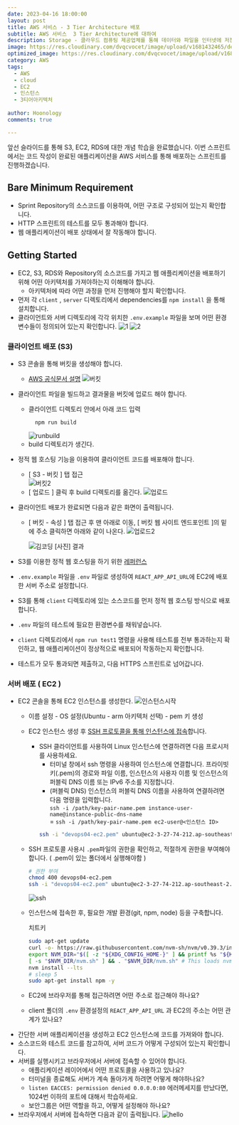 ```yaml
---
date: 2023-04-16 18:00:00
layout: post
title: AWS 서비스 - 3 Tier Architecture 배포
subtitle: AWS 서비스  3 Tier Architecture에 대하여
description: Storage - 클라우드 컴퓨팅 제공업체를 통해 데이터와 파일을 인터넷에 저장할 수 있는 클라우드 컴퓨팅 모델
image: https://res.cloudinary.com/dvqcvocet/image/upload/v1681432465/dev-jeans_%E1%84%87%E1%85%A9%E1%86%A8%E1%84%89%E1%85%A1%E1%84%87%E1%85%A9%E1%86%AB_y5n0eh.png
optimized_image: https://res.cloudinary.com/dvqcvocet/image/upload/v1681432465/dev-jeans_%E1%84%87%E1%85%A9%E1%86%A8%E1%84%89%E1%85%A1%E1%84%87%E1%85%A9%E1%86%AB_y5n0eh.png 
category: AWS
tags:
  - AWS
  - cloud
  - EC2
  - 인스턴스
  - 3티어아키텍처
  
author: Hoonology
comments: true

---
```


앞선 슬라이드를 통해 S3, EC2, RDS에 대한 개념 학습을 완료했습니다. 이번 스프린트에서는 코드 작성이 완료된 애플리케이션을 AWS 서비스를 통해 배포하는 스프린트를 진행하겠습니다.

## Bare Minimum Requirement
- Sprint Repository의 소스코드를 이용하여, 어떤 구조로 구성되어 있는지 확인합니다.
- HTTP 스프린트의 테스트를 모두 통과해야 합니다.
- 웹 애플리케이션이 배포 상태에서 잘 작동해야 합니다.

## Getting Started
- EC2, S3, RDS와 Repository의 소스코드를 가지고 웹 애플리케이션을 배포하기 위해 어떤 아키텍처를 가져야하는지 이해해야 합니다.
  - 아키텍처에 따라 어떤 과정을 먼저 진행해야 할지 확인합니다.
- 먼저 각 ```client``` , ```server``` 디렉토리에서 dependencies를 ```npm install``` 을 통해 설치합니다.
- 클라이언트와 서버 디렉토리에 각각 위치한 ```.env.example``` 파일을 보며 어떤 환경변수들이 정의되어 있는지 확인합니다.
![1](/assets/img/AWS/1.png)
![2](/assets/img/AWS/2.png)


### 클라이언트 배포 (S3)
- S3 콘솔을 통해 버킷을 생성해야 합니다.
  - [AWS 공식문서 설명](https://docs.aws.amazon.com/ko_kr/AmazonS3/latest/userguide/HostingWebsiteOnS3Setup.html#step1-create-bucket-config-as-website)
  ![버킷](/assets/img/AWS/%EB%B2%84%ED%82%B7%EB%A7%8C%EB%93%A4%EA%B8%B0.png)

- 클라이언트 파일을 빌드하고 결과물을 버킷에 업로드 해야 합니다.
  - 클라이언트 디렉토리 안에서 아래 코드 입력 
    ```bash
      npm run build
      ```
    ![runbuild](/assets/img/AWS/run%20build.png)
  - build 디렉토리가 생긴다.

- 정적 웹 호스팅 기능을 이용하여 클라이언트 코드를 배포해야 합니다.
  - [ S3 - 버킷 ] 탭 접근  
  ![버킷2](/assets/img/AWS/%EB%B2%84%ED%82%B72.png)
  - [ 업로드 ] 클릭 후 build 디렉토리를 옮긴다.
    ![업로드](/assets/img/AWS/%EC%97%85%EB%A1%9C%EB%93%9C.png)
- 클라이언트 배포가 완료되면 다음과 같은 화면이 출력됩니다.
  - [ 버킷 - 속성 ] 탭 접근 후 맨 아래로 이동, [ 버킷 웹 사이트 엔드포인트 ]의 밑에 주소 클릭하면 아래와 같이 나온다.
    ![업로드2](/assets/img/AWS/%EC%A0%95%EC%A0%81%EC%9B%B9%EC%82%AC%EC%9D%B4%ED%8A%B8%ED%98%B8%EC%8A%A4%ED%8C%85.png)

    ![김코딩](/assets/img/AWS/%EA%B9%80%EC%BD%94%EB%94%A9.png)
    [사진] 결과
- S3를 이용한 정적 웹 호스팅을 하기 위한 [레퍼런스](https://docs.aws.amazon.com/ko_kr/AmazonS3/latest/userguide/HostingWebsiteOnS3Setup.html)

- ```.env.example``` 파일을 ```.env``` 파일로 생성하여 ```REACT_APP_API_URL```에 EC2에 배포한 서버 주소로 설정합니다.
- S3를 통해 ```client``` 디렉토리에 있는 소스코드를 먼저 정적 웹 호스팅 방식으로 배포합니다.
- ```.env``` 파일의 테스트에 필요한 환경변수를 채워넣습니다.
- ```client``` 디렉토리에서 ```npm run test1``` 명령을 사용해 테스트를 전부 통과하는지 확인하고, 웹 애플리케이션이 정상적으로 배포되어 작동하는지 확인합니다.
- 테스트가 모두 통과되면 제출하고, 다음 HTTPS 스프린트로 넘어갑니다.

### 서버 배포 ( EC2 )
- EC2 콘솔을 통해 EC2 인스턴스를 생성한다.
  ![인스턴스시작](/assets/img/AWS/%EC%9D%B8%EC%8A%A4%ED%84%B4%EC%8A%A4%EC%8B%9C%EC%9E%91.png)
    - 이름 설정 - OS 설정(Ubuntu - arm 아키텍처 선택) - pem 키 생성
  - EC2 인스턴스 생성 후 [SSH 프로토콜을 통해 인스턴스에 접속](https://docs.aws.amazon.com/ko_kr/AWSEC2/latest/UserGuide/AccessingInstancesLinux.html#AccessingInstancesLinuxSSHClient)합니다.
    - SSH 클라이언트를 사용하여 Linux 인스턴스에 연결하려면 다음 프로시저를 사용하세요. 
      - 터미널 창에서 ssh 명령을 사용하여 인스턴스에 연결합니다. 프라이빗 키(.pem)의 경로와 파일 이름, 인스턴스의 사용자 이름 및 인스턴스의 퍼블릭 DNS 이름 또는 IPv6 주소를 지정합니다. 
      - (퍼블릭 DNS) 인스턴스의 퍼블릭 DNS 이름을 사용하여 연결하려면 다음 명령을 입력합니다.  
      ```ssh -i /path/key-pair-name.pem instance-user-name@instance-public-dns-name```  
      =  ```ssh -i /path/key-pair-name.pem ec2-user@<인스턴스 ID>```
      ```bash
      ssh -i "devops04-ec2.pem" ubuntu@ec2-3-27-74-212.ap-southeast-2.compute.amazonaws.com
      ```


  - SSH 프로토콜 사용시 ```.pem```파일의 권한을 확인하고, 적절하게 권한을 부여해야 합니다. ( .pem이 있는 폴더에서 실행해야함 )
    ```bash
    # 권한 부여
    chmod 400 devops04-ec2.pem
    ssh -i "devops04-ec2.pem" ubuntu@ec2-3-27-74-212.ap-southeast-2.compute.amazonaws.com
    ```

    ![ssh](/assets/img/AWS/ssh2.png)

  - 인스턴스에 접속한 후, 필요한 개발 환경(git, npm, node) 등을 구축합니다.  
  
    치트키
      ```bash
      sudo apt-get update
      curl -o- https://raw.githubusercontent.com/nvm-sh/nvm/v0.39.3/install.sh | bash
      export NVM_DIR="$([ -z "${XDG_CONFIG_HOME-}" ] && printf %s "${HOME}/.nvm" || printf %s "${XDG_CONFIG_HOME}/nvm")"
      [ -s "$NVM_DIR/nvm.sh" ] && . "$NVM_DIR/nvm.sh" # This loads nvm
      nvm install --lts
      # sleep 5
      sudo apt-get install npm -y
      ```




  - EC2에 브라우저를 통해 접근하려면 어떤 주소로 접근해야 하나요?
  - client 폴더의 ```.env``` 환경설정의 ```REACT_APP_API_URL``` 과 EC2의 주소는 어떤 관계가 있나요?
- 간단한 서버 애플리케이션을 생성하고 EC2 인스턴스에 코드를 가져와야 합니다.
- 소스코드와 테스트 코드를 참고하여, 서버 코드가 어떻게 구성되어 있는지 확인합니다.
- 서버를 실행시키고 브라우저에서 서버에 접속할 수 있어야 합니다.
  - 애플리케이션 레이어에서 어떤 프로토콜을 사용하고 있나요?
  - 터미널을 종료해도 서버가 계속 돌아가게 하려면 어떻게 해야하나요?
  - ```listen EACCES: permission denied 0.0.0.0:80``` 에러메세지를 만났다면, 1024번 이하의 포트에 대해서 학습하세요.
  - 보안그룹은 어떤 역할을 하고, 어떻게 설정해야 하나요?
- 브라우저에서 서버에 접속하면 다음과 같이 출력됩니다.
  ![hello](/assets/img/AWS/helloworld.png)